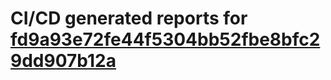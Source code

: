 # CI/CD generated reports for [fd9a93e72fe44f5304bb52fbe8bfc29dd907b12a](https://github.com/hydephp/develop/commit/fd9a93e72fe44f5304bb52fbe8bfc29dd907b12a)
